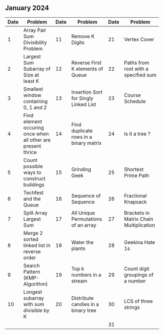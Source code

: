 ## January 2024

| Date | Problem                                                      | Date | Problem                                | Date | Problem                                 |
| ---- | ------------------------------------------------------------ | ---- | -------------------------------------- | ---- | --------------------------------------- |
| 1    | Array Pair Sum Divisibility Problem                          | 11   | Remove K Digits                        | 21   | Vertex Cover                            |
| 2    | Largest Sum Subarray of Size at least K                      | 12   | Reverse First K elements of Queue      | 22   | Paths from root with a specified sum    |
| 3    | Smallest window containing 0, 1 and 2                        | 13   | Insertion Sort for Singly Linked List  | 23   | Course Schedule                         |
| 4    | Find element occuring once when all other are present thrice | 14   | Find duplicate rows in a binary matrix | 24   | Is it a tree ?                          |
| 5    | Count possible ways to construct buildings                   | 15   | Grinding Geek                          | 25   | Shortest Prime Path                     |
| 6    | Techfest and the Queue                                       | 16   | Sequence of Sequence                   | 26   | Fractional Knapsack                     |
| 7    | Split Array Largest Sum                                      | 17   | All Unique Permutations of an array    | 27   | Brackets in Matrix Chain Multiplication |
| 8    | Merge 2 sorted linked list in reverse order                  | 18   | Water the plants                       | 28   | Geekina Hate 1s                         |
| 9    | Search Pattern (KMP-Algorithm)                               | 19   | Top k numbers in a stream              | 29   | Count digit groupings of a number       |
| 10   | Longest subarray with sum divisible by K                     | 20   | Distribute candies in a binary tree    | 30   | LCS of three strings                    |
|      |                                                              |      |                                        | 31   |                                         |
